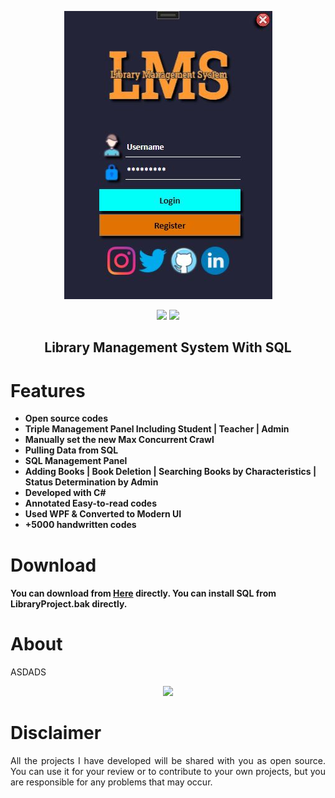   <p align="center">
  <a href="https://github.com/alitekn07/Project-Web-Crawler"><img src="https://raw.githubusercontent.com/alitekn07/Library-Management-Project-With-SQL/main/ProjectWPF/MainWindow.JPG"/>


                                                               
</p>

<p align="center">        
      <a href="https://instagram.com/alitekn07"><img src="https://img.shields.io/badge/Instagram-%23E4405F.svg?logo=Instagram&logoColor=white"></a>
      <a href="https://linkedin.com/in/alitekn07"><img src="https://img.shields.io/badge/LinkedIn-%230077B5.svg?logo=linkedin&logoColor=white"></a>
      </p>
  
  
   <h2> <div align="center"><b>Library Management System With SQL</b></div> </h2>


<h1>Features</h1>

- <strong>Open source codes</strong>
- <strong>Triple Management Panel Including Student | Teacher | Admin</strong>
- <strong>Manually set the new Max Concurrent Crawl</strong>
- <strong>Pulling Data from SQL</strong>
- <strong>SQL Management Panel</strong>
- <strong>Adding Books | Book Deletion | Searching Books by Characteristics | Status Determination by Admin</strong>
- <strong>Developed with C#</strong>
- <strong>Annotated Easy-to-read codes</strong>
- <strong>Used WPF & Converted to Modern UI</strong>
- <strong>+5000 handwritten codes</strong>

<h1>Download</h1>

#### You can download from [Here](https://github.com/alitekn07/Library-Management-Project-With-SQL/archive/refs/heads/main.zip) directly. You can install SQL from LibraryProject.bak directly.

<h1>About</h1>

<p align="justify"> ASDADS</p>

<div align="center">
      <a href="https://www.youtube.com/watch?v=EOV9Q2oWsIE">
         <img src="https://img.youtube.com/vi/EOV9Q2oWsIE/3.jpg" style="width:50%;">
      </a>
</div>

<h1>Disclaimer</h1>

 <p align="justify">All the projects I have developed will be shared with you as open source. You can use it for your review or to contribute to your own projects, but you are responsible for any problems that may occur.</p>
